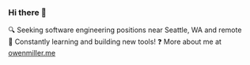 ### Hi there 👋
🔍 Seeking software engineering positions near Seattle, WA and remote<br/>
🔭 Constantly learning and building new tools!
❓ More about me at [owenmiller.me](https://owenmiller.me)



<!--
**owencmiller/owencmiller** is a ✨ _special_ ✨ repository because its `README.md` (this file) appears on your GitHub profile.

Here are some ideas to get you started:

- 🔭 I’m currently working on ...
- 🌱 I’m currently learning ...
- 👯 I’m looking to collaborate on ...
- 🤔 I’m looking for help with ...
- 💬 Ask me about ...
- 📫 How to reach me: ...
- 😄 Pronouns: ...
- ⚡ Fun fact: ...
-->
